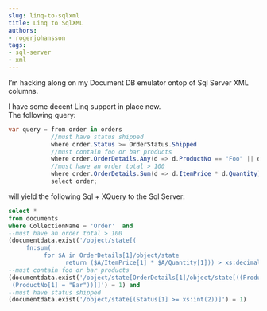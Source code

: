 ```yaml
---
slug: linq-to-sqlxml
title: Linq to SqlXML
authors:
- rogerjohansson
tags:
- sql-server
- xml
---
```

I’m hacking along on my Document DB emulator ontop of Sql Server XML columns.

<!-- truncate -->

I have some decent Linq support in place now.  
The following query:

```csharp
var query = from order in orders
            //must have status shipped
            where order.Status >= OrderStatus.Shipped      
            //must contain foo or bar products
            where order.OrderDetails.Any(d => d.ProductNo == "Foo" || d.ProductNo == "Bar")
            //must have an order total > 100
            where order.OrderDetails.Sum(d => d.ItemPrice * d.Quantity) > 100 
            select order;
```

will yield the following Sql + XQuery to the Sql Server:

```sql
select *
from documents
where CollectionName = 'Order'  and 
--must have an order total > 100
(documentdata.exist('/object/state[(
     fn:sum( 
          for $A in OrderDetails[1]/object/state 
                return ($A/ItemPrice[1] * $A/Quantity[1])) > xs:decimal(100))]') = 1) and 
--must contain foo or bar products
(documentdata.exist('/object/state[OrderDetails[1]/object/state[((ProductNo[1] = "Foo") or 
 (ProductNo[1] = "Bar"))]]') = 1) and 
--must have status shipped
(documentdata.exist('/object/state[(Status[1] >= xs:int(2))]') = 1)
```
